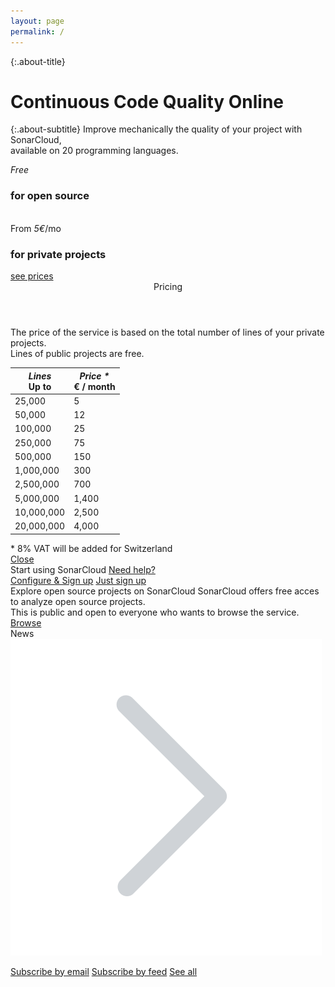 ```yaml
---
layout: page
permalink: /
---
```

{:.about-title}
# Continuous Code Quality Online

{:.about-subtitle}
Improve mechanically the quality of your project with SonarCloud,<br/>
available on 20 programming languages.

<div class="about about-price-tiers">
    <div class="about-price-tier">
        <em>Free</em>
        <h3>for open source</h3>
        <span>&nbsp;</span>
    </div>
    <div class="about-price-tier">
        <span>From <em>5&euro;</em>/mo</span>
        <h3>for private projects</h3>
        <a href="#" id="see-prices">see prices</a>
    </div>
</div>

<div id="prices">
    <header>Pricing</header>
    <section>
        The price of the service is based on the total number of lines of your private projects.<br/>
        Lines of public projects are free.
        <table>
            <thead>
                <tr>
                    <th>
                        <em>Lines</em>
                        <br/>
                        <span class="remark">Up to</span>
                    </th>
                    <th>
                        <em>Price *</em>
                        <br/>
                        <span class="remark">&euro; / month</span>
                    </th>
                </tr>
            </thead>
            <tbody>
                <tr>
                    <td>25,000</td>
                    <td>5</td>
                </tr>
                <tr>
                    <td>50,000</td>
                    <td>12</td>
                </tr>
                <tr>
                    <td>100,000</td>
                    <td>25</td>
                </tr>
                <tr>
                    <td>250,000</td>
                    <td>75</td>
                </tr>
                <tr>
                    <td>500,000</td>
                    <td>150</td>
                </tr>
                <tr>
                    <td>1,000,000</td>
                    <td>300</td>
                </tr>
                <tr>
                    <td>2,500,000</td>
                    <td>700</td>
                </tr>
                <tr>
                    <td>5,000,000</td>
                    <td>1,400</td>
                </tr>
                <tr>
                    <td>10,000,000</td>
                    <td>2,500</td>
                </tr>
                <tr>
                    <td>20,000,000</td>
                    <td>4,000</td>
                </tr>
            </tbody>
        </table>
        <span class="remark">* 8% VAT will be added for Switzerland</span>
    </section>
    <footer>
        <a href="#" id="close-prices">Close</a>
    </footer>
</div>

<div class="about about-start">
    <div class="about-start-using">
        <span>Start using SonarCloud</span>
        <a href="/contact">Need help?</a>
    </div>
    <div class="about-start-signup">
        <a class="btn" href="/get-started">Configure &amp; Sign up</a>
        <a href="{{ site.service_url }}/sessions/new">Just sign up</a>
    </div>
</div>

<script src="js/jquery.js"></script>
<script src="js/jquery-ui.min.js"></script>
<script>
$(function() {
    $('#see-prices').click(function() {
        $('#prices').dialog({
            modal: true
            , minWidth: 650
            , dialogClass: 'no-close'
        });
    });
    $('#close-prices').click(function() {
        $('#prices').dialog('close');
    });
});
</script>

<div class="about about-explore">
    <span class="explore">Explore open source projects on SonarCloud</span>
    <span class="explore-sub">
        SonarCloud offers free acces to analyze open source projects.<br/>
        This is public and open to everyone who wants to browse the service.
    </span>
    <span class="explore-sub">
        <a href="{{ site.service_url }}/projects" class="btn btn-explore">Browse</a>
    </span>
</div>

<div class="about-news about">
<span class="about-news-news">News<img src="images/chevron-right-300.svg" alt="news"/></span>

<a href="http://feedburner.google.com/fb/a/mailverify?uri=NewsSonarCloud&amp;loc=en_US">Subscribe by email</a>
<a href="http://feeds.feedburner.com/NewsSonarCloud">Subscribe by feed</a>
<a href="/news">See all</a>
</div>
